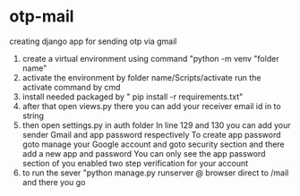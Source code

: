 # otp-mail
creating django app for sending otp via gmail
1) create a virtual environment using command 
     "python -m venv "folder name"
2) activate the environment by 
     folder name/Scripts/activate 
      run the activate command by cmd
3) install needed packaged by
     " pip install -r requirements.txt"
4) after that open views.py 
 there you can add your receiver email id in to string
5) then open settings.py in auth folder
   In line 129 and 130 you can add your sender Gmail and app password respectively
To create app password goto manage your Google account and goto security section and there add a new app and password
You can only see the app password section of you enabled two step verification for your account
6) to run the sever 
  "python manage.py runserver
   @ browser direct to /mail and there you go
